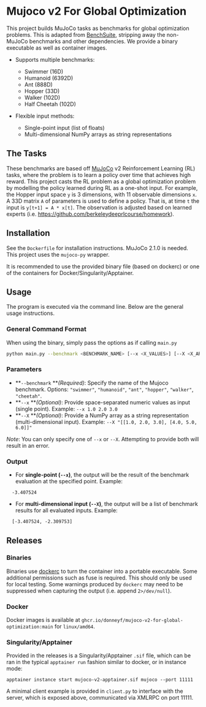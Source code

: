 # Mujoco v2 For Global Optimization
This project builds MuJoCo tasks as benchmarks for global optimization problems.
This is adapted from [BenchSuite](https://github.com/hvarfner/BenchSuite), stripping away the non-MuJoCo benchmarks and
other dependencies. We provide a binary executable as well as container images.

- Supports multiple benchmarks:
    - Swimmer (16D)
    - Humanoid (6392D)
    - Ant (888D)
    - Hopper (33D)
    - Walker (102D)
    - Half Cheetah (102D)

- Flexible input methods:
    - Single-point input (list of floats)
    - Multi-dimensional NumPy arrays as string representations

## The Tasks

These benchmarks are based off [MuJoCo](https://gymnasium.farama.org/environments/mujoco/) v2 Reinforcement Learning (RL)
tasks, where the problem is to learn a policy over time that achieves high reward. This project casts the
RL problem as a global optimization problem by modelling the policy learned during RL as a one-shot input.
For example, the Hopper input space `y` is 3 dimensions, with 11 observable dimensions `x`. A 33D matrix `A` of parameters
is used to define a policy. That is, at time `t` the input is `y[t+1] = A * x[t]`. The observation is adjusted
based on learned experts (i.e. https://github.com/berkeleydeeprlcourse/homework).

## Installation

See the `Dockerfile` for installation instructions. MuJoCo 2.1.0 is needed. This project uses the `mujoco-py` wrapper.

It is recommended to use the provided binary file (based on dockerc) or one of the containers for Docker/Singularity/Apptainer.

## Usage
The program is executed via the command line. Below are the general usage instructions.

### General Command Format
When using the binary, simply pass the options as if calling `main.py`

``` bash
python main.py --benchmark <BENCHMARK_NAME> [--x <X_VALUES>] [--X <X_ARRAY>]
```
### Parameters
- **`--benchmark` **_(Required)_: Specify the name of the Mujoco benchmark.
Options: `"swimmer"`, `"humanoid"`, `"ant"`, `"hopper"`, `"walker"`, `"cheetah"`.
- **`--x` **_(Optional)_: Provide space-separated numeric values as input (single point).
Example: `--x 1.0 2.0 3.0`
- **`--X` **_(Optional)_: Provide a NumPy array as a string representation (multi-dimensional input).
Example: `--X "[[1.0, 2.0, 3.0], [4.0, 5.0, 6.0]]"`

_Note_: You can only specify one of `--x` or `--X`. Attempting to provide both will result in an error.

### Output
- For **single-point (`--x`)**, the output will be the result of the benchmark evaluation at the specified point. Example:
``` 
  -3.407524
```
- For **multi-dimensional input (`--X`)**, the output will be a list of benchmark results for all evaluated inputs. Example:
``` 
  [-3.407524, -2.309753]
```

## Releases

### Binaries
Binaries use [dockerc](https://github.com/NilsIrl/dockerc) to turn the container into a portable executable. Some
additional permissions such as fuse is required. This should only be used for local testing. Some warnings
produced by `dockerc` may need to be suppressed when capturing the output (i.e. append `2>/dev/null`).


### Docker

Docker images is available at `ghcr.io/donneyf/mujoco-v2-for-global-optimization:main` for `linux/amd64`.

### Singularity/Apptainer

Provided in the releases is a Singularity/Apptainer `.sif` file, which can be ran in the typical `apptainer run` fashion
similar to docker, or in instance mode:

```
apptainer instance start mujoco-v2-apptainer.sif mujoco --port 11111
```

A minimal client example is provided in `client.py` to interface with the server, which is exposed above,
communicated via XMLRPC on port 11111.
